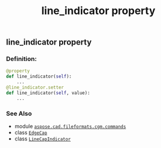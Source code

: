 ﻿---
title: line_indicator property
second_title: Aspose.CAD for Python via .NET API References
description: 
type: docs
weight: 90
url: /python-net/aspose.cad.fileformats.cgm.commands/edgecap/line_indicator/
is_root: false
---

## line_indicator property

### Definition:
```python
@property
def line_indicator(self):
    ...
@line_indicator.setter
def line_indicator(self, value):
    ...
```

### See Also
* module [`aspose.cad.fileformats.cgm.commands`](../../)
* class [`EdgeCap`](/cad/python-net/aspose.cad.fileformats.cgm.commands/edgecap)
* class [`LineCapIndicator`](/cad/python-net/aspose.cad.fileformats.cgm.enums/linecapindicator)
